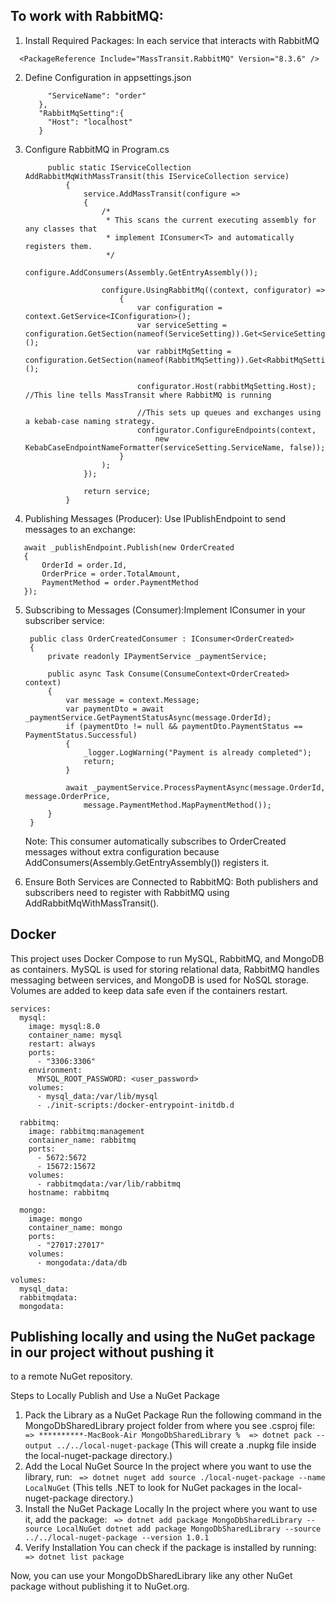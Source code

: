 ## To work with RabbitMQ:
1. Install Required Packages: In each service that interacts with RabbitMQ 
  ```  <PackageReference Include="MassTransit.AspNetCore" Version="7.3.1" />
    <PackageReference Include="MassTransit.RabbitMQ" Version="8.3.6" />

 ```
2. Define Configuration in appsettings.json
   ``` "ServiceSetting": {
        "ServiceName": "order"
      },
      "RabbitMqSetting":{
        "Host": "localhost"
      }
   ```
      
3. Configure RabbitMQ in Program.cs
   ```
        public static IServiceCollection AddRabbitMqWithMassTransit(this IServiceCollection service)
            {
                service.AddMassTransit(configure =>
                {
                    /*
                     * This scans the current executing assembly for any classes that
                     * implement IConsumer<T> and automatically registers them.
                     */
                    configure.AddConsumers(Assembly.GetEntryAssembly());
                    
                    configure.UsingRabbitMq((context, configurator) =>
                        {
                            var configuration = context.GetService<IConfiguration>();
                            var serviceSetting = configuration.GetSection(nameof(ServiceSetting)).Get<ServiceSetting>();
                            var rabbitMqSetting = configuration.GetSection(nameof(RabbitMqSetting)).Get<RabbitMqSetting>();
                            
                            configurator.Host(rabbitMqSetting.Host); //This line tells MassTransit where RabbitMQ is running
                            
                            //This sets up queues and exchanges using a kebab-case naming strategy.
                            configurator.ConfigureEndpoints(context,
                                new KebabCaseEndpointNameFormatter(serviceSetting.ServiceName, false));
                        }
                    );
                });
               
                return service;
            }
   ```

4. Publishing Messages (Producer): Use IPublishEndpoint to send messages to an exchange:
 ```
    await _publishEndpoint.Publish(new OrderCreated
    {
        OrderId = order.Id,
        OrderPrice = order.TotalAmount,
        PaymentMethod = order.PaymentMethod
    });
```
    
5. Subscribing to Messages (Consumer):Implement IConsumer<T> in your subscriber service:
   ```
    public class OrderCreatedConsumer : IConsumer<OrderCreated>
    {
        private readonly IPaymentService _paymentService;
    
        public async Task Consume(ConsumeContext<OrderCreated> context)
        {
            var message = context.Message;
            var paymentDto = await _paymentService.GetPaymentStatusAsync(message.OrderId);
            if (paymentDto != null && paymentDto.PaymentStatus == PaymentStatus.Successful)
            {
                _logger.LogWarning("Payment is already completed");
                return;
            }
    
            await _paymentService.ProcessPaymentAsync(message.OrderId, message.OrderPrice, 
                message.PaymentMethod.MapPaymentMethod());
        }
    }
   ```
    Note: This consumer automatically subscribes to OrderCreated messages without extra configuration 
            because AddConsumers(Assembly.GetEntryAssembly()) registers it.
            
6. Ensure Both Services are Connected to RabbitMQ:
    Both publishers and subscribers need to register with RabbitMQ using AddRabbitMqWithMassTransit().

## Docker
This project uses Docker Compose to run MySQL, RabbitMQ, and MongoDB as containers. MySQL is used for storing relational data, RabbitMQ handles messaging between services, and MongoDB is used for NoSQL storage. Volumes are added to keep data safe even if the containers restart.
```
services:
  mysql:
    image: mysql:8.0
    container_name: mysql
    restart: always
    ports:
      - "3306:3306"
    environment:
      MYSQL_ROOT_PASSWORD: <user_password>
    volumes:
      - mysql_data:/var/lib/mysql
      - ./init-scripts:/docker-entrypoint-initdb.d 

  rabbitmq:
    image: rabbitmq:management
    container_name: rabbitmq
    ports:
      - 5672:5672
      - 15672:15672
    volumes:
      - rabbitmqdata:/var/lib/rabbitmq
    hostname: rabbitmq
  
  mongo:
    image: mongo
    container_name: mongo
    ports:
      - "27017:27017"
    volumes:
      - mongodata:/data/db
        
volumes:
  mysql_data:
  rabbitmqdata:
  mongodata:

```


## Publishing locally and using the NuGet package in our project without pushing it 
to a remote NuGet repository.

Steps to Locally Publish and Use a NuGet Package

1. Pack the Library as a NuGet Package
    Run the following command in the MongoDbSharedLibrary project folder from where you see .csproj file:
       ``` => **********-MacBook-Air MongoDbSharedLibrary % 
        => dotnet pack --output ../../local-nuget-package```
        (This will create a .nupkg file inside the local-nuget-package directory.)
2. Add the Local NuGet Source
    In the project where you want to use the library, run:
       ``` => dotnet nuget add source ./local-nuget-package --name LocalNuGet```
        (This tells .NET to look for NuGet packages in the local-nuget-package directory.)
3. Install the NuGet Package Locally
    In the project where you want to use it, add the package:
       ``` => dotnet add package MongoDbSharedLibrary --source LocalNuGet
         dotnet add package MongoDbSharedLibrary --source ../../local-nuget-package --version 1.0.1```
4. Verify Installation
    You can check if the package is installed by running:
      ```  => dotnet list package```
        
Now, you can use your MongoDbSharedLibrary like any other NuGet package without publishing it to NuGet.org.


    
